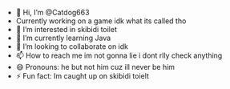 - 👋 Hi, I’m @Catdog663
- Currently working on a game idk what its called tho
- 👀 I’m interested in skibidi toilet
- 🌱 I’m currently learning Java
- 💞️ I’m looking to collaborate on idk
- 📫 How to reach me im not gonna lie i dont rlly check anything
- 😄 Pronouns: he but not him cuz ill never be him
- ⚡ Fun fact: Im caught up on skibidi toielt

<!---
Catdog663/Catdog663 is a ✨ special ✨ repository because its `README.md` (this file) appears on your GitHub profile.
You can click the Preview link to take a look at your changes.
--->
